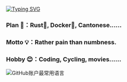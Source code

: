 [![Typing SVG](https://readme-typing-svg.demolab.com?font=Fira+Code&size=22&duration=4000&pause=700&color=6B51F7&vCenter=true&multiline=true&width=534&height=150&lines=Hi+there+%F0%9F%91%8B+%2C+I'm+Alplune+Zheng+%F0%9F%98%8A;I%E2%80%99m+currently+learning+CS+in+NJUPT+%F0%9F%93%96;What+attracts+me+most+is+Front+End+%F0%9F%A4%A9.+)](https://git.io/typing-svg)  

### Plan 📃：Rust🦀, Docker🐳, Cantonese......
### Motto 💡：Rather pain than numbness.
### Hobby 😊：Coding, Cycling, movies...... 

![GitHub账户最常用语言](https://github-stats.ubrong.com/api/top-langs/?username=Mingaaaaaaa&layout=compact)     
 
